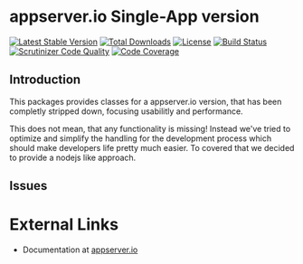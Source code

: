 # appserver.io Single-App version

[![Latest Stable Version](https://img.shields.io/packagist/v/appserver-io/single-app.svg?style=flat-square)](https://packagist.org/packages/appserver-io/single-app) 
 [![Total Downloads](https://img.shields.io/packagist/dt/appserver-io/single-app.svg?style=flat-square)](https://packagist.org/packages/appserver-io/single-app)
 [![License](https://img.shields.io/packagist/l/appserver-io/single-app.svg?style=flat-square)](https://packagist.org/packages/appserver-io/single-app)
 [![Build Status](https://img.shields.io/travis/appserver-io/single-app/master.svg?style=flat-square)](http://travis-ci.org/appserver-io/single-app)
 [![Scrutinizer Code Quality](https://img.shields.io/scrutinizer/g/appserver-io/single-app/master.svg?style=flat-square)](https://scrutinizer-ci.com/g/appserver-io/single-app/?branch=master)
 [![Code Coverage](https://img.shields.io/scrutinizer/coverage/g/appserver-io/single-app/master.svg?style=flat-square)](https://scrutinizer-ci.com/g/appserver-io/single-app/?branch=master)

## Introduction

This packages provides classes for a appserver.io version, that has been completly stripped down, focusing usabilitly and performance.

This does not mean, that any functionality is missing! Instead we've tried to optimize and simplify the handling for the development process which should make developers life pretty much easier. To covered that we decided to provide a nodejs like approach.


## Issues

# External Links

* Documentation at [appserver.io](http://appserver.io/get-started/documentation/1.1.html)

